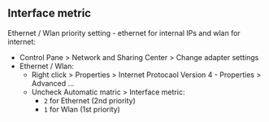 Interface metric
---
Ethernet / Wlan priority setting - ethernet for internal IPs and wlan for internet:

- Control Pane > Network and Sharing Center > Change adapter settings
- Ethernet / Wlan:
  - Right click > Properties > Internet Protocaol Version 4 - Properties > Advanced ...
  - Uncheck Automatic matric > Interface metric:
    - `2` for Ethernet (2nd priority)
    - `1` for Wlan     (1st priority)
